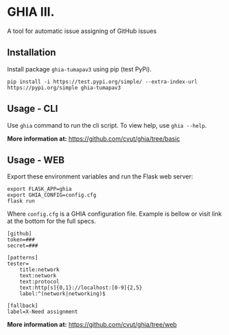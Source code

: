 # GHIA III.
A tool for automatic issue assigning of GitHub issues

## Installation
Install package `ghia-tumapav3` using pip (test PyPi).
```
pip install -i https://test.pypi.org/simple/ --extra-index-url https://pypi.org/simple ghia-tumapav3
```

## Usage - CLI
Use `ghia` command to run the cli script. To view help, use `ghia --help`.

**More information at:**
https://github.com/cvut/ghia/tree/basic


## Usage - WEB
Export these environment variables and run the Flask web server:
```
export FLASK_APP=ghia
export GHIA_CONFIG=config.cfg
flask run
```

Where `config.cfg` is a GHIA configuration file. Example is bellow or visit link at the bottom for the full specs.
```
[github]
token=###
secret=###

[patterns]
tester=
    title:network
    text:network
    text:protocol
    text:http[s]{0,1}://localhost:[0-9]{2,5}
    label:^(network|networking)$

[fallback]
label=X-Need assignment
```

**More information at:**
https://github.com/cvut/ghia/tree/web


